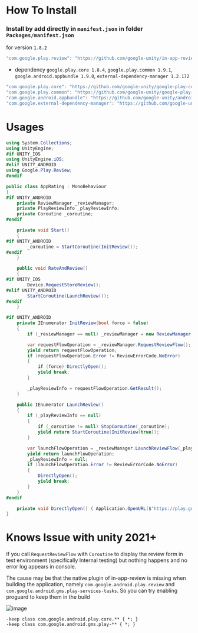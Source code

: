 # How To Install

### Install by add directly in `manifest.json` in folder `Packages/manifest.json`


for version `1.8.2`
```csharp
"com.google.play.review": "https://github.com/google-unity/in-app-review.git#1.8.2",
```


- dependency `google.play.core 1.8.4`, `google.play.common 1.9.1`, `google.android.appbundle 1.9.0`, `external-dependency-manager 1.2.172`
```csharp
"com.google.play.core": "https://github.com/google-unity/google-play-core.git#1.9.1",
"com.google.play.common": "https://github.com/google-unity/google-play-common.git#1.8.4",
"com.google.android.appbundle": "https://github.com/google-unity/android-app-bundle.git#1.9.0",
"com.google.external-dependency-manager": "https://github.com/google-unity/external-dependency-manager.git#1.2.172",
```


# Usages

```csharp
using System.Collections;
using UnityEngine;
#if UNITY_IOS
using UnityEngine.iOS;
#elif UNITY_ANDROID
using Google.Play.Review;
#endif

public class AppRating : MonoBehaviour
{
#if UNITY_ANDROID
    private ReviewManager _reviewManager;
    private PlayReviewInfo _playReviewInfo;
    private Coroutine _coroutine;
#endif

    private void Start()
    {
#if UNITY_ANDROID
        _coroutine = StartCoroutine(InitReview());
#endif
    }

    public void RateAndReview()
    {
#if UNITY_IOS
        Device.RequestStoreReview();
#elif UNITY_ANDROID
        StartCoroutine(LaunchReview());
#endif
    }

#if UNITY_ANDROID
    private IEnumerator InitReview(bool force = false)
    {
        if (_reviewManager == null) _reviewManager = new ReviewManager();

        var requestFlowOperation = _reviewManager.RequestReviewFlow();
        yield return requestFlowOperation;
        if (requestFlowOperation.Error != ReviewErrorCode.NoError)
        {
            if (force) DirectlyOpen();
            yield break;
        }

        _playReviewInfo = requestFlowOperation.GetResult();
    }

    public IEnumerator LaunchReview()
    {
        if (_playReviewInfo == null)
        {
            if (_coroutine != null) StopCoroutine(_coroutine);
            yield return StartCoroutine(InitReview(true));
        }

        var launchFlowOperation = _reviewManager.LaunchReviewFlow(_playReviewInfo);
        yield return launchFlowOperation;
        _playReviewInfo = null;
        if (launchFlowOperation.Error != ReviewErrorCode.NoError)
        {
            DirectlyOpen();
            yield break;
        }
    }
#endif

    private void DirectlyOpen() { Application.OpenURL($"https://play.google.com/store/apps/details?id={Application.identifier}"); }
}
```




# Knows Issue with unity 2021+

If you call `RequestReviewFlow` with `Coroutine` to display the review form in test environment (specifically Internal testing) but nothing happens and no error log appears in console.

The cause may be that the native plugin of in-app-review is missing when building the application, namely `com.google.android.play.review` and
`com.google.android.gms.play-services-tasks`. So you can try enabling proguard to keep them in the build

![image](https://user-images.githubusercontent.com/44673303/209791680-27351d06-2569-438e-97c1-bb2e537bb7db.png)


```text
-keep class com.google.android.play.core.** { *; }
-keep class com.google.android.gms.play-** { *; }
```
